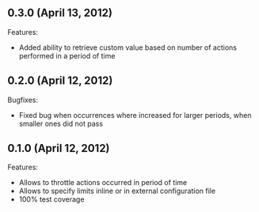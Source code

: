## 0.3.0 (April 13, 2012)

Features:

  - Added ability to retrieve custom value based on number of actions performed in a period of time

## 0.2.0 (April 12, 2012)

Bugfixes:

  - Fixed bug when occurrences where increased for larger periods, when smaller ones did not pass

## 0.1.0 (April 12, 2012)

Features:

  - Allows to throttle actions occurred in period of time
  - Allows to specify limits inline or in external configuration file
  - 100% test coverage
